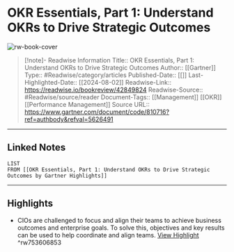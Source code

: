 # OKR Essentials, Part 1: Understand OKRs to Drive Strategic Outcomes

![rw-book-cover](https://readwise-assets.s3.amazonaws.com/static/images/article3.5c705a01b476.png)
<br>
>[!note]- Readwise Information
>Title:: OKR Essentials, Part 1: Understand OKRs to Drive Strategic Outcomes
>Author:: [[Gartner]]
>Type:: #Readwise/category/articles
>Published-Date:: [[]]
>Last-Highlighted-Date:: [[2024-08-02]]
>Readwise-Link:: https://readwise.io/bookreview/42849824
>Readwise-Source:: #Readwise/source/reader
>Document-Tags:: [[Management]] [[OKR]] [[Performance Management]] 
>Source URL:: https://www.gartner.com/document/code/810716?ref=authbody&refval=5626491
--- 

## Linked Notes
```dataview
LIST
FROM [[OKR Essentials, Part 1: Understand OKRs to Drive Strategic Outcomes by Gartner Highlights]]
```

---

## Highlights
- CIOs are challenged to focus and align their teams to achieve business outcomes and enterprise goals. To solve this, objectives and key results can be used to help coordinate and align teams. [View Highlight](https://readwise.io/open/753606853) ^rw753606853
